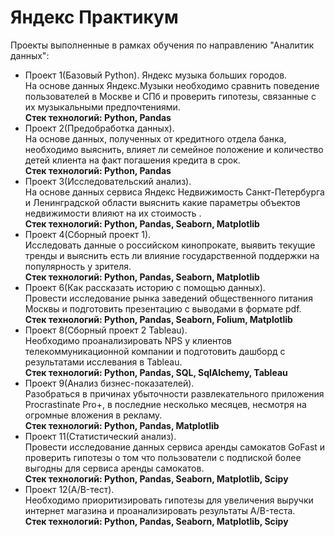 # Яндекс Практикум
Проекты выполненные в рамках обучения по направлению "Аналитик данных":
- Проект 1(Базовый Python). Яндекс музыка больших городов.  
  На основе данных Яндекс.Музыки необходимо сравнить поведение пользователей в Москве и СПб и проверить гипотезы, связанные с их музыкальными предпочтениями.  
  **Cтек технологий: Python, Pandas**
- Проект 2(Предобработка данных).  
  На основе данных, полученных от кредитного отдела банка, необходимо выяснить, влияет ли семейное положение и количество детей клиента на факт погашения кредита в срок.  
  **Cтек технологий: Python, Pandas**
- Проект 3(Исследовательский анализ).  
  На основе данных сервиса Яндекс Недвижимость Санкт-Петербурга и Ленинградской области выяснить какие параметры объектов недвижимости влияют на их стоимость .  
  **Cтек технологий: Python, Pandas, Seaborn, Matplotlib**
- Проект 4(Сборный проект 1).  
  Исследовать данные о российском кинопрокате, выявить текущие тренды и выяснить есть ли влияние государственной поддержки на популярность у зрителя.  
  **Cтек технологий: Python, Pandas, Seaborn, Matplotlib**
- Проект 6(Как рассказать историю с помощью данных).  
  Провести исследование рынка заведений общественного питания Москвы и подготовить презентацию с выводами в формате pdf.  
  **Cтек технологий: Python, Pandas, Seaborn, Folium, Matplotlib**
- Проект 8(Сборный проект 2 Tableau).  
  Необходимо проанализировать NPS у клиентов телекоммуникационной компании и подготовить дашборд c результатами исслевания в Tableau.  
  **Cтек технологий: Python, Pandas, SQL, SqlAlchemy, Tableau**
- Проект 9(Анализ бизнес-показателей).  
  Разобраться в причинах убыточности развлекательного приложения Procrastinate Pro+, в последние несколько месяцев, несмотря на огромные вложения в рекламу.  
  **Cтек технологий: Python, Pandas, Matplotlib**
- Проект 11(Статистический анализ).  
  Провести исследование данных сервиса аренды самокатов GoFast и проверить гипотезы о том что пользователи с подпиской более выгодны для сервиса аренды самокатов.  
  **Cтек технологий: Python, Pandas, Seaborn, Matplotlib, Scipy**
- Проект 12(A/B-тест).  
  Необходимо приоритизировать гипотезы для увеличения выручки интернет магазина и проанализировать результаты A/B-теста.  
  **Cтек технологий: Python, Pandas, Seaborn, Matplotlib, Scipy**
